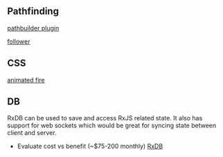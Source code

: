 ## Pathfinding

[pathbuilder plugin](https://github.com/samid737/phaser3-plugin-pathbuilder)

[follower](https://newdocs.phaser.io/docs/3.60.0/focus/Phaser.GameObjects.GameObjectFactory-follower)


## CSS 
[animated fire](https://codepen.io/YusukeNakaya/pen/vJKwZw)


## DB
RxDB can be used to save and access RxJS related state. It also has support for web sockets which would be great for syncing state between client and server.
- Evaluate cost vs benefit (~$75-200 monthly)
[RxDB](https://rxdb.info/quickstart.html)

